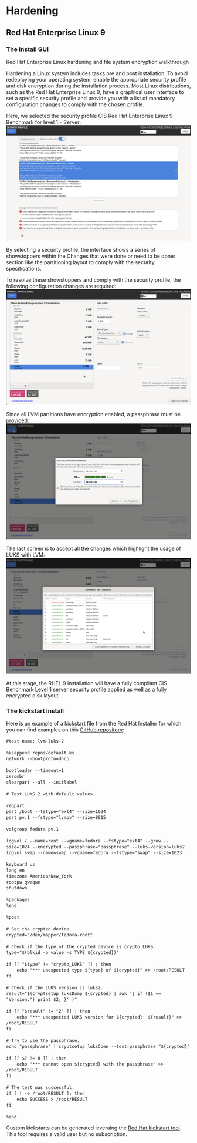 # Hardening
## Red Hat Enterprise Linux 9 
### The Install GUI
Red Hat Enterprise Linux hardening and file system encryption walkthrough 

Hardening a Linux system includes tasks pre and post installation. To avoid redeploying your operating system, enable the appropriate security profile and disk encryption during the installation process. Most Linux distributions, such as the Red Hat Enterprise Linux 9, have a graphical user interface to set a specific security profile and provide you with a list of mandatory configuration changes to comply with the chosen profile.  

Here, we selected the security profile CIS Red Hat Enterprise Linux 9 Benchmark for level 1  – Server: 
![](./images/linux_01.png)

By selecting a security profile, the interface shows a series of showstoppers within the Changes that were done or need to be done: section like the partitioning layout to comply with the security specifications.  

To resolve these showstoppers and comply with the security profile, the following configuration changes are required: 
![](./images/linux_02.png)

Since all LVM partitions have encryption enabled, a passphrase must be provided: 
![](./images/linux_03.png)

The last screen is to accept all the changes which highlight the usage of LUKS with LVM: 
![](./images/linux_04.png)

At this stage, the RHEL 9 installation will have a fully compliant CIS Benchmark Level 1 server security profile applied as well as a fully encrypted disk layout.

### The kickstart install

Here is an example of a kickstart file from the Red Hat Installer for which you can find examples on this [GitHub repository](https://github.com/rhinstaller/kickstart-tests):

```
#test name: lvm-luks-2

%ksappend repos/default.ks
network --bootproto=dhcp

bootloader --timeout=1
zerombr
clearpart --all --initlabel

# Test LUKS 2 with default values.

reqpart
part /boot --fstype="ext4" --size=1024
part pv.1 --fstype="lvmpv" --size=8915

volgroup fedora pv.1

logvol / --name=root --vgname=fedora --fstype="ext4" --grow --size=1024 --encrypted --passphrase="passphrase" --luks-version=luks2
logvol swap --name=swap --vgname=fedora --fstype="swap" --size=1023

keyboard us
lang en
timezone America/New_York
rootpw qweqwe
shutdown

%packages
%end

%post

# Set the crypted device.
crypted="/dev/mapper/fedora-root"

# Check if the type of the crypted device is crypto_LUKS.
type="$(blkid -o value -s TYPE ${crypted})"

if [[ "$type" != "crypto_LUKS" ]] ; then
    echo "*** unexpected type ${type} of ${crypted}" >> /root/RESULT
fi

# Check if the LUKS version is luks2.
result="$(cryptsetup luksDump ${crypted} | awk '{ if ($1 == "Version:") print $2; }' )"

if [[ "$result" != "2" ]] ; then
    echo "*** unexpected LUKS version for ${crypted}: ${result}" >> /root/RESULT
fi

# Try to use the passphrase.
echo "passphrase" | cryptsetup luksOpen --test-passphrase "${crypted}"

if [[ $? != 0 ]] ; then
    echo "*** cannot open ${crypted} with the passphrase" >> /root/RESULT
fi

# The test was successful.
if [ ! -e /root/RESULT ]; then
    echo SUCCESS > /root/RESULT
fi

%end
```

Custom kickstarts can be generated leveraing the [Red Hat kickstart tool](https://access.redhat.com/labs/kickstartconfig/). This tool requires a valid user but no subscription.